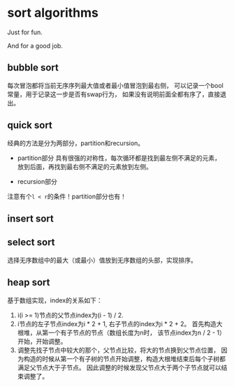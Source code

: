 # sort  algorithms

Just for fun.

And for a good job.


## bubble sort

每次冒泡都将当前无序序列最大值或者最小值冒泡到最右侧，
可以记录一个bool常量，用于记录这一步是否有swap行为，
如果没有说明前面全都有序了，直接退出。


## quick sort

经典的方法是分为两部分，partition和recursion。
* partition部分
具有很强的对称性，每次循环都是找到最左侧不满足的元素，
放到后面，再找到最右侧不满足的元素放到左侧。

* recursion部分

注意有个`l < r`的条件！partition部分也有！

## insert sort



## select sort
选择无序数组中的最大（或最小）值放到无序数组的头部，实现排序。

## heap sort
基于数组实现，index的关系如下：
1. i(i >= 1)节点的父节点index为(i - 1) / 2.
2. i节点的左子节点index为i * 2 + 1, 右子节点的index为i * 2 + 2。
首先构造大根堆，从第一个有子节点的节点（数组长度为n时，
该节点index为n / 2 - 1）开始，开始调整。
3. 调整先找子节点中较大的那个，父节点比较，将大的节点换到父节点位置，
因为构造的时候从第一个有子树的节点开始调整，构造大根堆结束后每个子树都满足父节点大于子节点。
因此调整的时候发现父节点大于两个子节点就可以结束调整了。


